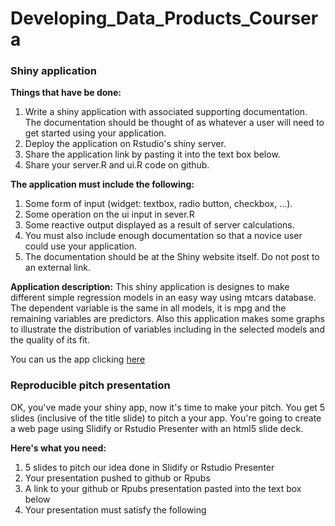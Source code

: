 Developing_Data_Products_Coursera
=================================

### Shiny application

**Things that have be done:**

1. Write a shiny application with associated supporting documentation. The documentation should be thought of as whatever a user will need to get started using your application.
2. Deploy the application on Rstudio's shiny server.
3. Share the application link by pasting it into the text box below.
4. Share your server.R and ui.R code on github.

**The application must include the following:**
1. Some form of input (widget: textbox, radio button, checkbox, ...).
2. Some operation on the ui input in sever.R
3. Some reactive output displayed as a result of server calculations.
4. You must also include enough documentation so that a novice user could use your application.
5. The documentation should be at the Shiny website itself. Do not post to an external link.

**Application description:**
This shiny application is designes to make different simple regression models in an easy way using mtcars database.
The dependent variable is the same in all models, it is mpg and the remaining variables are predictors. Also this application makes some graphs to illustrate the distribution of variables including in the selected models and the quality of its fit.

You can us the app clicking [here](https://borjasantoszorrzua.shinyapps.io/shiny/)

### Reproducible pitch presentation

OK, you've made your shiny app, now it's time to make your pitch. You get 5 slides (inclusive of the title slide)  to pitch a your app. You're going to create a web page using Slidify or Rstudio Presenter with an html5 slide deck.

**Here's what you need:**

1. 5 slides to pitch our idea done in Slidify or Rstudio Presenter
2. Your presentation pushed to github or Rpubs
3. A link to your github or Rpubs presentation pasted into the text box below
4. Your presentation must satisfy the following


